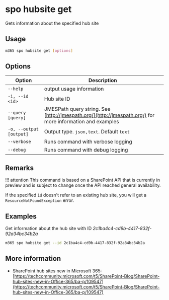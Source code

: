 # spo hubsite get

Gets information about the specified hub site

## Usage

```sh
m365 spo hubsite get [options]
```

## Options

Option|Description
------|-----------
`--help`|output usage information
`-i, --id <id>`|Hub site ID
`--query [query]`|JMESPath query string. See [http://jmespath.org/](http://jmespath.org/) for more information and examples
`-o, --output [output]`|Output type. `json,text`. Default `text`
`--verbose`|Runs command with verbose logging
`--debug`|Runs command with debug logging

## Remarks

!!! attention
    This command is based on a SharePoint API that is currently in preview and is subject to change once the API reached general availability.

If the specified `id` doesn't refer to an existing hub site, you will get a `ResourceNotFoundException` error.

## Examples

Get information about the hub site with ID _2c1ba4c4-cd9b-4417-832f-92a34bc34b2a_

```sh
m365 spo hubsite get --id 2c1ba4c4-cd9b-4417-832f-92a34bc34b2a
```

## More information

- SharePoint hub sites new in Microsoft 365: [https://techcommunity.microsoft.com/t5/SharePoint-Blog/SharePoint-hub-sites-new-in-Office-365/ba-p/109547](https://techcommunity.microsoft.com/t5/SharePoint-Blog/SharePoint-hub-sites-new-in-Office-365/ba-p/109547)